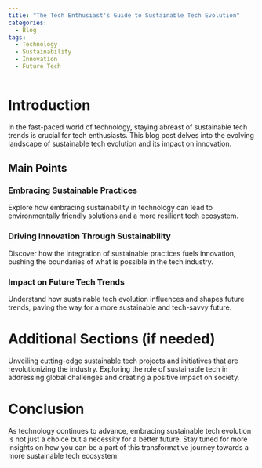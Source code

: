 ```yaml
---
title: "The Tech Enthusiast's Guide to Sustainable Tech Evolution"
categories:
  - Blog
tags:
  - Technology
  - Sustainability
  - Innovation
  - Future Tech
---
```


# Introduction
In the fast-paced world of technology, staying abreast of sustainable tech trends is crucial for tech enthusiasts. This blog post delves into the evolving landscape of sustainable tech evolution and its impact on innovation.

## Main Points
### Embracing Sustainable Practices
Explore how embracing sustainability in technology can lead to environmentally friendly solutions and a more resilient tech ecosystem.

### Driving Innovation Through Sustainability
Discover how the integration of sustainable practices fuels innovation, pushing the boundaries of what is possible in the tech industry.

### Impact on Future Tech Trends
Understand how sustainable tech evolution influences and shapes future trends, paving the way for a more sustainable and tech-savvy future.

# Additional Sections (if needed)
Unveiling cutting-edge sustainable tech projects and initiatives that are revolutionizing the industry.
Exploring the role of sustainable tech in addressing global challenges and creating a positive impact on society.

# Conclusion
As technology continues to advance, embracing sustainable tech evolution is not just a choice but a necessity for a better future. Stay tuned for more insights on how you can be a part of this transformative journey towards a more sustainable tech ecosystem.